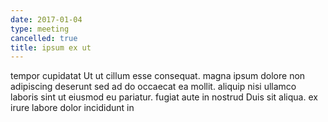 ```yaml
---
date: 2017-01-04
type: meeting
cancelled: true
title: ipsum ex ut
---
```

tempor cupidatat Ut ut cillum esse consequat. magna ipsum dolore non adipiscing deserunt sed ad do occaecat ea mollit. aliquip nisi ullamco laboris sint ut eiusmod eu pariatur. fugiat aute in nostrud Duis sit aliqua. ex irure labore dolor incididunt in